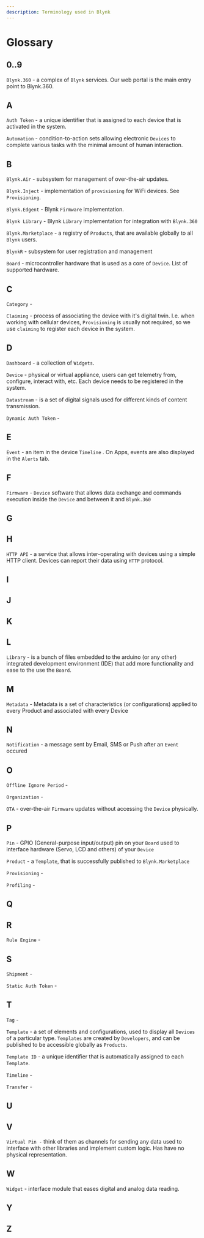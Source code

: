 ```yaml
---
description: Terminology used in Blynk
---
```


# Glossary

## 0..9

`Blynk.360` - a complex of `Blynk` services. Our web portal is the main entry point to Blynk.360.

## A

`Auth Token` - a unique identifier that is assigned to each device that is activated in the system.

`Automation` - condition-to-action sets allowing electronic `Devices` to complete various tasks with the minimal amount of human interaction.

## B

`Blynk.Air` - subsystem for management of over-the-air updates.

`Blynk.Inject` - implementation of `provisioning` for WiFi devices. See `Provisioning`.

`Blynk.Edgent` - Blynk `Firmware` implementation.

`Blynk Library` - Blynk `Library` implementation for integration with `Blynk.360`

`Blynk.Marketplace` - a registry of `Products`, that are available globally to all `Blynk` users.

`BlynkR` - subsystem for user registration and management

`Board` - microcontroller hardware that is used as a core of `Device`. List of supported hardware.

## C

`Category` - 

`Claiming` - process of associating the device with it's digital twin. I.e. when working with cellular devices, `Provisioning` is usually not required, so we use `claiming` to register each device in the system.

## D

`Dashboard` - a collection of `Widgets`.

`Device` - physical or virtual appliance, users can get telemetry from, configure, interact with, etc. Each device needs to be registered in the system.

`Datastream` - is a set of digital signals used for different kinds of content transmission.

`Dynamic Auth Token` -

## E

`Event` - an item in the device `Timeline` . On Apps, events are also displayed in the `Alerts` tab.

## F

`Firmware` - `Device` software that allows data exchange and commands execution inside the `Device` and between it and `Blynk.360`

## G

## H

`HTTP API` - a service that allows inter-operating with devices using a simple HTTP client. Devices can report their data using `HTTP` protocol.

## I

## J

## K

## L

`Library` - is a bunch of files embedded to the arduino (or any other) integrated development environment (IDE) that add more functionality and ease to the use the `Board`.

## M

`Metadata` - Metadata is a set of characteristics \(or configurations\) applied to every Product and associated with every Device

## N

`Notification` - a message sent by Email, SMS or Push after an `Event` occured

## O

`Offline Ignore Period` -

`Organization` -

`OTA` - over-the-air `Firmware` updates without accessing the `Device` physically.

## P

`Pin` - GPIO (General-purpose input/output) pin on your `Board` used to interface hardware (Servo, LCD and others) of your `Device`

`Product` - a `Template`, that is successfully published to `Blynk.Marketplace`

`Provisioning` -

`Profiling` -

## Q

## R

`Rule Engine` -

## S

`Shipment` - 

`Static Auth Token` -

## T

`Tag` -

`Template` - a set of elements and configurations, used to display all `Devices` of a particular type. `Templates` are created by `Developers`, and can be published to be accessible globally as `Products`.

`Template ID` - a unique identifier that is automatically assigned to each `Template`.

`Timeline` - 

`Transfer` -

## U

## V

`Virtual Pin -` think of them as channels for sending any data used to interface with other libraries and implement custom logic. Has have no physical representation.

## W

`Widget` - interface module that eases digital and analog data reading.

## Y

## Z

